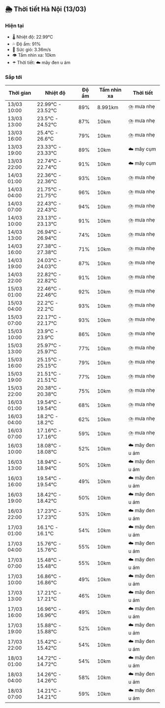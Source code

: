 ## 🌦️ Thời tiết Hà Nội (13/03)

### Hiện tại

- 🌡️ Nhiệt độ: 22.99℃
- 💦 Độ ẩm: 91%
- 💨 Sức gió: 3.36m/s
- 👁️ Tầm nhìn xa: 10km
- ☂️ Thời tiết: ☁️ mây đen u ám

### Sắp tới

| Thời gian | Nhiệt độ | Độ ẩm | Tầm nhìn xa | Thời tiết |
| --- | --- | --- | --- | --- |
| 13/03 10:00 | 22.99℃ - 23.52℃ | 89% | 8.991km | ⛈️ mưa nhẹ |
| 13/03 13:00 | 23.5℃ - 24.52℃ | 87% | 10km | ⛈️ mưa nhẹ |
| 13/03 16:00 | 25.4℃ - 26.6℃ | 79% | 10km | ⛈️ mưa nhẹ |
| 13/03 19:00 | 23.33℃ - 23.33℃ | 89% | 10km | ☁️ mây cụm |
| 13/03 22:00 | 22.74℃ - 22.74℃ | 91% | 10km | ☁️ mây cụm |
| 14/03 01:00 | 22.36℃ - 22.36℃ | 93% | 10km | ⛈️ mưa nhẹ |
| 14/03 04:00 | 21.75℃ - 21.75℃ | 96% | 10km | ⛈️ mưa nhẹ |
| 14/03 07:00 | 22.43℃ - 22.43℃ | 94% | 10km | ⛈️ mưa nhẹ |
| 14/03 10:00 | 23.13℃ - 23.13℃ | 91% | 10km | ⛈️ mưa nhẹ |
| 14/03 13:00 | 26.94℃ - 26.94℃ | 74% | 10km | ⛈️ mưa nhẹ |
| 14/03 16:00 | 27.38℃ - 27.38℃ | 71% | 10km | ⛈️ mưa nhẹ |
| 14/03 19:00 | 24.03℃ - 24.03℃ | 87% | 10km | ⛈️ mưa nhẹ |
| 14/03 22:00 | 22.82℃ - 22.82℃ | 91% | 10km | ⛈️ mưa nhẹ |
| 15/03 01:00 | 22.46℃ - 22.46℃ | 92% | 10km | ⛈️ mưa nhẹ |
| 15/03 04:00 | 22.2℃ - 22.2℃ | 93% | 10km | ⛈️ mưa nhẹ |
| 15/03 07:00 | 22.17℃ - 22.17℃ | 93% | 10km | ⛈️ mưa nhẹ |
| 15/03 10:00 | 23.9℃ - 23.9℃ | 86% | 10km | ⛈️ mưa nhẹ |
| 15/03 13:00 | 25.97℃ - 25.97℃ | 77% | 10km | ⛈️ mưa nhẹ |
| 15/03 16:00 | 25.15℃ - 25.15℃ | 79% | 10km | ⛈️ mưa nhẹ |
| 15/03 19:00 | 21.51℃ - 21.51℃ | 77% | 10km | ⛈️ mưa nhẹ |
| 15/03 22:00 | 20.38℃ - 20.38℃ | 75% | 10km | ⛈️ mưa nhẹ |
| 16/03 01:00 | 19.54℃ - 19.54℃ | 68% | 10km | ⛈️ mưa nhẹ |
| 16/03 04:00 | 18.2℃ - 18.2℃ | 62% | 10km | ⛈️ mưa nhẹ |
| 16/03 07:00 | 17.16℃ - 17.16℃ | 59% | 10km | ⛈️ mưa nhẹ |
| 16/03 10:00 | 18.08℃ - 18.08℃ | 52% | 10km | ☁️ mây đen u ám |
| 16/03 13:00 | 18.94℃ - 18.94℃ | 50% | 10km | ☁️ mây đen u ám |
| 16/03 16:00 | 19.54℃ - 19.54℃ | 49% | 10km | ☁️ mây đen u ám |
| 16/03 19:00 | 18.42℃ - 18.42℃ | 50% | 10km | ☁️ mây đen u ám |
| 16/03 22:00 | 17.23℃ - 17.23℃ | 53% | 10km | ☁️ mây đen u ám |
| 17/03 01:00 | 16.1℃ - 16.1℃ | 54% | 10km | ☁️ mây đen u ám |
| 17/03 04:00 | 15.76℃ - 15.76℃ | 55% | 10km | ☁️ mây đen u ám |
| 17/03 07:00 | 15.48℃ - 15.48℃ | 55% | 10km | ☁️ mây đen u ám |
| 17/03 10:00 | 16.86℃ - 16.86℃ | 49% | 10km | ☁️ mây đen u ám |
| 17/03 13:00 | 17.21℃ - 17.21℃ | 46% | 10km | ☁️ mây đen u ám |
| 17/03 16:00 | 16.96℃ - 16.96℃ | 49% | 10km | ☁️ mây đen u ám |
| 17/03 19:00 | 15.88℃ - 15.88℃ | 52% | 10km | ☁️ mây đen u ám |
| 17/03 22:00 | 15.42℃ - 15.42℃ | 54% | 10km | ☁️ mây đen u ám |
| 18/03 01:00 | 14.72℃ - 14.72℃ | 54% | 10km | ☁️ mây đen u ám |
| 18/03 04:00 | 14.26℃ - 14.26℃ | 58% | 10km | ☁️ mây đen u ám |
| 18/03 07:00 | 14.21℃ - 14.21℃ | 59% | 10km | ☁️ mây đen u ám |
